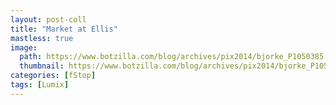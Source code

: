 ```yaml
---
layout: post-coll
title: "Market at Ellis"
mastless: true
image:
  path: https://www.botzilla.com/blog/archives/pix2014/bjorke_P1050385.jpg
  thumbnail: https://www.botzilla.com/blog/archives/pix2014/bjorke_P1050385.jpg
categories: [fStop]
tags: [Lumix]
---
```



